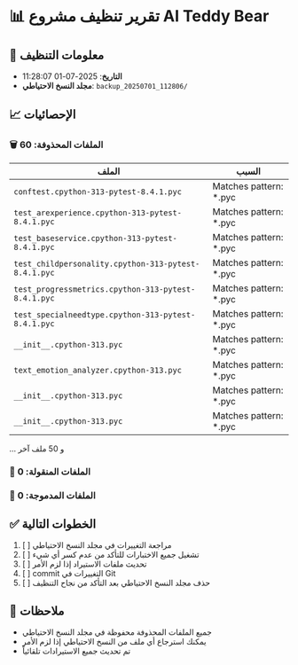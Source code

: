 # 📊 تقرير تنظيف مشروع AI Teddy Bear

## 📅 معلومات التنظيف
- **التاريخ**: 2025-07-01 11:28:07
- **مجلد النسخ الاحتياطي**: `backup_20250701_112806/`

## 📈 الإحصائيات

### 🗑️ الملفات المحذوفة: 60

| الملف | السبب |
|-------|-------|
| `conftest.cpython-313-pytest-8.4.1.pyc` | Matches pattern: *.pyc |
| `test_arexperience.cpython-313-pytest-8.4.1.pyc` | Matches pattern: *.pyc |
| `test_baseservice.cpython-313-pytest-8.4.1.pyc` | Matches pattern: *.pyc |
| `test_childpersonality.cpython-313-pytest-8.4.1.pyc` | Matches pattern: *.pyc |
| `test_progressmetrics.cpython-313-pytest-8.4.1.pyc` | Matches pattern: *.pyc |
| `test_specialneedtype.cpython-313-pytest-8.4.1.pyc` | Matches pattern: *.pyc |
| `__init__.cpython-313.pyc` | Matches pattern: *.pyc |
| `text_emotion_analyzer.cpython-313.pyc` | Matches pattern: *.pyc |
| `__init__.cpython-313.pyc` | Matches pattern: *.pyc |
| `__init__.cpython-313.pyc` | Matches pattern: *.pyc |

... و 50 ملف آخر

### 📂 الملفات المنقولة: 0

### 🔄 الملفات المدموجة: 0

## ✅ الخطوات التالية

1. [ ] مراجعة التغييرات في مجلد النسخ الاحتياطي
2. [ ] تشغيل جميع الاختبارات للتأكد من عدم كسر أي شيء
3. [ ] تحديث ملفات الاستيراد إذا لزم الأمر
4. [ ] commit التغييرات في Git
5. [ ] حذف مجلد النسخ الاحتياطي بعد التأكد من نجاح التنظيف

## 📝 ملاحظات
- جميع الملفات المحذوفة محفوظة في مجلد النسخ الاحتياطي
- يمكنك استرجاع أي ملف من النسخ الاحتياطي إذا لزم الأمر
- تم تحديث جميع الاستيرادات تلقائياً
